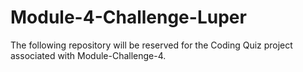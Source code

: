 # Module-4-Challenge-Luper
The following repository will be reserved for the Coding Quiz project associated with Module-Challenge-4.
